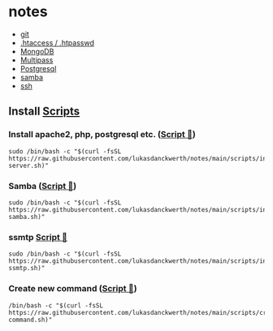 # notes

- [git](https://github.com/lukasdanckwerth/notes/blob/main/notes/git.md)
- [.htaccess / .htpasswd](https://github.com/lukasdanckwerth/notes/blob/main/notes/htaccess-htpasswd.md)
- [MongoDB](https://github.com/lukasdanckwerth/notes/blob/main/notes/mongodb.md)
- [Multipass](https://github.com/lukasdanckwerth/notes/blob/main/notes/multipass.md)
- [Postgresql](https://github.com/lukasdanckwerth/notes/blob/main/notes/postgresql.md)
- [samba](https://github.com/lukasdanckwerth/notes/blob/main/notes/samba.md)
- [ssh](https://github.com/lukasdanckwerth/notes/blob/main/notes/ssh.md)

## Install [Scripts](https://github.com/lukasdanckwerth/notes/blob/main/scripts)

### Install apache2, php, postgresql etc. ([Script 📃](https://github.com/lukasdanckwerth/notes/blob/main/scripts/install-server.sh))

```shell
sudo /bin/bash -c "$(curl -fsSL https://raw.githubusercontent.com/lukasdanckwerth/notes/main/scripts/install-server.sh)"
```

### Samba ([Script 📃](https://github.com/lukasdanckwerth/notes/blob/main/scripts/install-samba.sh))

```shell
sudo /bin/bash -c "$(curl -fsSL https://raw.githubusercontent.com/lukasdanckwerth/notes/main/scripts/install-samba.sh)"
```

### ssmtp [Script 📃](https://github.com/lukasdanckwerth/notes/blob/main/scripts/install-ssmtp.sh)

```shell
sudo /bin/bash -c "$(curl -fsSL https://raw.githubusercontent.com/lukasdanckwerth/notes/main/scripts/install-ssmtp.sh)"
```

### Create new command ([Script 📃](https://raw.githubusercontent.com/lukasdanckwerth/notes/main/scripts/create-command.sh))

```shell
/bin/bash -c "$(curl -fsSL https://raw.githubusercontent.com/lukasdanckwerth/notes/main/scripts/create-command.sh)"
```
